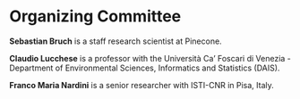 # Organizing Committee

**Sebastian Bruch** is a staff research scientist at Pinecone.

**Claudio Lucchese** is a professor with the Università Ca’
Foscari di Venezia - Department of Environmental Sciences,
Informatics and Statistics (DAIS).

**Franco Maria Nardini** is a senior researcher with ISTI-CNR
in Pisa, Italy.
